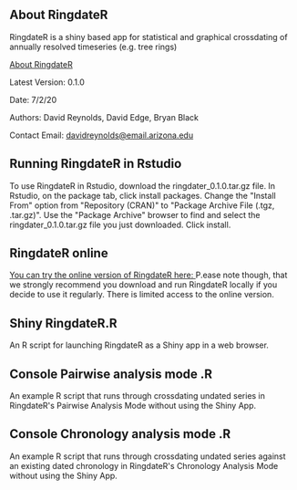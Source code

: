 ## About RingdateR
RingdateR is a shiny based app for statistical and graphical crossdating of annually resolved timeseries (e.g. tree rings)

<a href="docs/about.html">About RingdateR</a>

Latest Version: 0.1.0

Date: 7/2/20

Authors: David Reynolds, David Edge, Bryan Black

Contact Email: davidreynolds@email.arizona.edu

## Running RingdateR in Rstudio
To use RingdateR in Rstudio, download the ringdater_0.1.0.tar.gz file.
In Rstudio, on the package tab, click install packages.
Change the "Install From" option from "Repository (CRAN)" to "Package Archive File (.tgz, .tar.gz)".
Use the "Package Archive" browser to find and select the ringdater_0.1.0.tar.gz file you just downloaded.
Click install.

## RingdateR online
<a href="https://ringdater.shinyapps.io/launcher/."> You can try the online version of RingdateR here: </a>
P.ease note though, that we strongly recommend you download and run RingdateR locally if you decide to use it regularly. There is limited 
access to the online version.

## Shiny RingdateR.R 
An R script for launching RingdateR as a Shiny app in a web browser.

## Console Pairwise analysis mode .R 
An example R script that runs through crossdating undated series in RingdateR's Pairwise Analysis Mode without using the Shiny App.

## Console Chronology analysis mode .R 
An example R script that runs through crossdating undated series against an existing dated chronology in RingdateR's Chronology Analysis Mode without using the Shiny App.
